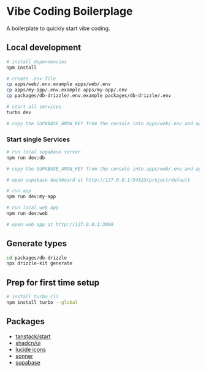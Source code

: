 # Vibe Coding Boilerplage

A boilerplate to quickly start vibe coding.

## Local development

```bash
# install dependencies
npm install

# create .env file
cp apps/web/.env.example apps/web/.env
cp apps/my-app/.env.example apps/my-app/.env
cp packages/db-drizzle/.env.example packages/db-drizzle/.env

# start all services
turbo dev

# copy the SUPABASE_ANON_KEY from the console into apps/web/.env and apps/my-app/.env
```

### Start single Services

```bash
# run local supabase server
npm run dev:db

# copy the SUPABASE_ANON_KEY from the console into apps/web/.env and apps/my-app/.env

# open supabase dashboard at http://127.0.0.1:54323/project/default
```

```bash
# run app
npm run dev:my-app
```

```bash
# run local web app
npm run dev:web

# open web app at http://127.0.0.1:3000
```

## Generate types

```bash
cd packages/db-drizzle
npx drizzle-kit generate
```

## Prep for first time setup

```bash
# install turbo cli
npm install turbo --global
```

## Packages

- [tanstack/start](https://tanstack.com/start/latest)
- [shadcn/ui](https://ui.shadcn.com/docs/components)
- [lucide icons](https://lucide.dev)
- [sonner](https://sonner.emilkowal.ski/)
- [supabase](https://supabase.com)
